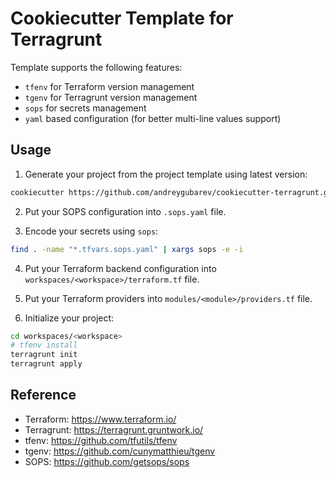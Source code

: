 # Cookiecutter Template for Terragrunt

Template supports the following features:
- `tfenv` for Terraform version management
- `tgenv` for Terragrunt version management
- `sops` for secrets management
- `yaml` based configuration (for better multi-line values support)

## Usage

1. Generate your project from the project template using latest version:
```bash
cookiecutter https://github.com/andreygubarev/cookiecutter-terragrunt.git
```

2. Put your SOPS configuration into `.sops.yaml` file.

3. Encode your secrets using `sops`:
```bash
find . -name "*.tfvars.sops.yaml" | xargs sops -e -i
```

4. Put your Terraform backend configuration into `workspaces/<workspace>/terraform.tf` file.

5. Put your Terraform providers into `modules/<module>/providers.tf` file.

6. Initialize your project:
```bash
cd workspaces/<workspace>
# tfenv install
terragrunt init
terragrunt apply
```

## Reference

- Terraform: https://www.terraform.io/
- Terragrunt: https://terragrunt.gruntwork.io/
- tfenv: https://github.com/tfutils/tfenv
- tgenv: https://github.com/cunymatthieu/tgenv
- SOPS: https://github.com/getsops/sops
